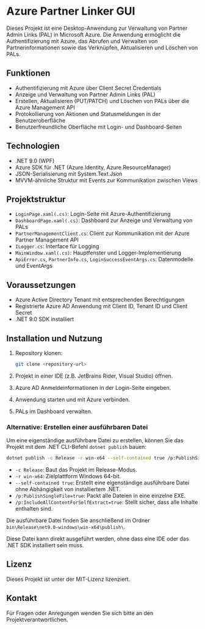 # Azure Partner Linker GUI

Dieses Projekt ist eine Desktop-Anwendung zur Verwaltung von Partner Admin Links (PAL) in Microsoft Azure. Die Anwendung ermöglicht die Authentifizierung mit Azure, das Abrufen und Verwalten von Partnerinformationen sowie das Verknüpfen, Aktualisieren und Löschen von PALs.

## Funktionen

- Authentifizierung mit Azure über Client Secret Credentials
- Anzeige und Verwaltung von Partner Admin Links (PAL)
- Erstellen, Aktualisieren (PUT/PATCH) und Löschen von PALs über die Azure Management API
- Protokollierung von Aktionen und Statusmeldungen in der Benutzeroberfläche
- Benutzerfreundliche Oberfläche mit Login- und Dashboard-Seiten

## Technologien

- .NET 9.0 (WPF)
- Azure SDK für .NET (Azure.Identity, Azure.ResourceManager)
- JSON-Serialisierung mit System.Text.Json
- MVVM-ähnliche Struktur mit Events zur Kommunikation zwischen Views

## Projektstruktur

- `LoginPage.xaml(.cs)`: Login-Seite mit Azure-Authentifizierung
- `DashboardPage.xaml(.cs)`: Dashboard zur Anzeige und Verwaltung von PALs
- `PartnerManagementClient.cs`: Client zur Kommunikation mit der Azure Partner Management API
- `ILogger.cs`: Interface für Logging
- `MainWindow.xaml(.cs)`: Hauptfenster und Logger-Implementierung
- `ApiError.cs`, `PartnerInfo.cs`, `LoginSuccessEventArgs.cs`: Datenmodelle und EventArgs

## Voraussetzungen

- Azure Active Directory Tenant mit entsprechenden Berechtigungen
- Registrierte Azure AD Anwendung mit Client ID, Tenant ID und Client Secret
- .NET 9.0 SDK installiert

## Installation und Nutzung

1. Repository klonen:
   ```bash
   git clone <repository-url>
   ```

2. Projekt in einer IDE (z.B. JetBrains Rider, Visual Studio) öffnen.

3. Azure AD Anmeldeinformationen in der Login-Seite eingeben.

4. Anwendung starten und mit Azure verbinden.

5. PALs im Dashboard verwalten.

### Alternative: Erstellen einer ausführbaren Datei

Um eine eigenständige ausführbare Datei zu erstellen, können Sie das Projekt mit dem .NET CLI-Befehl `dotnet publish` bauen:

```bash
dotnet publish -c Release -r win-x64 --self-contained true /p:PublishSingleFile=true /p:IncludeAllContentForSelfExtract=true
```

- `-c Release`: Baut das Projekt im Release-Modus.
- `-r win-x64`: Zielplattform Windows 64-bit.
- `--self-contained true`: Erstellt eine eigenständige ausführbare Datei ohne Abhängigkeit von installiertem .NET.
- `/p:PublishSingleFile=true`: Packt alle Dateien in eine einzelne EXE.
- `/p:IncludeAllContentForSelfExtract=true`: Stellt sicher, dass alle Inhalte enthalten sind.

Die ausführbare Datei finden Sie anschließend im Ordner `bin\Release\net9.0-windows\win-x64\publish\`.

Diese Datei kann direkt ausgeführt werden, ohne dass eine IDE oder das .NET SDK installiert sein muss.

## Lizenz

Dieses Projekt ist unter der MIT-Lizenz lizenziert.

## Kontakt

Für Fragen oder Anregungen wenden Sie sich bitte an den Projektverantwortlichen.
